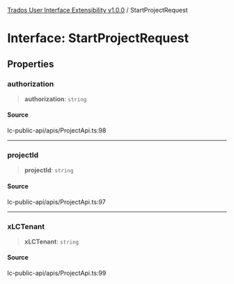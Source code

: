[Trados User Interface Extensibility v1.0.0](../wiki/globals) / StartProjectRequest

# Interface: StartProjectRequest

## Properties

### authorization

> **authorization**: `string`

#### Source

lc-public-api/apis/ProjectApi.ts:98

***

### projectId

> **projectId**: `string`

#### Source

lc-public-api/apis/ProjectApi.ts:97

***

### xLCTenant

> **xLCTenant**: `string`

#### Source

lc-public-api/apis/ProjectApi.ts:99
